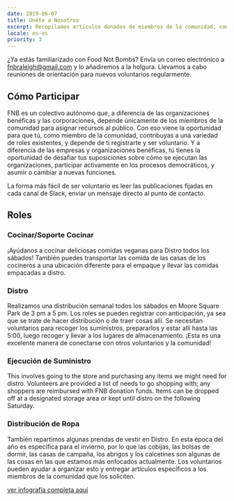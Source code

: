 ```yaml
---
date: 2019-06-07
title: Unéte a Nosotros
excerpt: Recopilamos artículos donados de miembros de la comunidad, comestibles locales y puntos de venta de alimentos y los distribuimos. Puedes ayudar.
locale: es-es
priority: 3
---
```

¿Ya estás familiarizado con Food Not Bombs? Envía un correo electrónico a fnbraleigh@gmail.com y lo añadiremos a la holgura. Llevamos a cabo reuniones de orientación para nuevos voluntarios regularmente.

## Cómo Participar

FNB es un colectivo autónomo que, a diferencia de las organizaciones benéficas y las corporaciones, depende únicamente de los miembros de la comunidad para asignar recursos al público. Con eso viene la oportunidad para que tú, como miembro de la comunidad, contribuyas a una variedad de roles existentes, y depende de ti registrarte y ser voluntario. Y a diferencia de las empresas y organizaciones benéficas, tú tienes la oportunidad de desafiar tus suposiciones sobre cómo se ejecutan las organizaciones, participar activamente en los procesos democráticos, y asumir o cambiar a nuevas funciones.  
  
La forma más fácil de ser voluntario es leer las publicaciones fijadas en cada canal de Slack, enviar un mensaje directo al punto de contacto.

## Roles

### Cocinar/Soporte Cocinar

¡Ayúdanos a cocinar deliciosas comidas veganas para Distro todos los sábados! También puedes transportar las comida de las casas de los cocineros a una ubicación diferente para el empaque y llevar las comidas empacadas a distro.

### Distro

Realizamos una distribución semanal todos los sábados en Moore Square Park de 3 pm a 5 pm. Los roles se pueden registrar con anticipación, ya sea que se trate de hacer distribución o de traer cosas allí. Se necesitan voluntarios para recoger los suministros, prepararlos y estar allí hasta las 5:00, luego recoger y llevar a los lugares de almacenamiento. ¡Esta es una excelente manera de conectarse con otros voluntarios y la comunidad!

### Ejecución de Suministro

This involves going to the store and purchasing any items we might need for distro. Volunteers are provided a list of needs to go shopping with; any shoppers are reimbursed with FNB donation funds. Items can be dropped off at a designated storage area or kept until distro on the following Saturday.

### Distribución de Ropa

También repartimos algunas prendas de vestir en Distro. En esta época del año es específica para el invierno, por lo que las cobijas, las bolsas de dormir, las casas de campaña, los abrigos y los calcetines son algunas de las cosas en las que estamos más enfocados actualmente. Los voluntarios pueden ayudar a organizar esto y entregar artículos específicos a los miembros de la comunidad que los soliciten.

[ver infografía completa aquí](https://drive.google.com/file/d/1YlAJx1dudLMLJqm3JclqDUEystEKAvgg/view)
